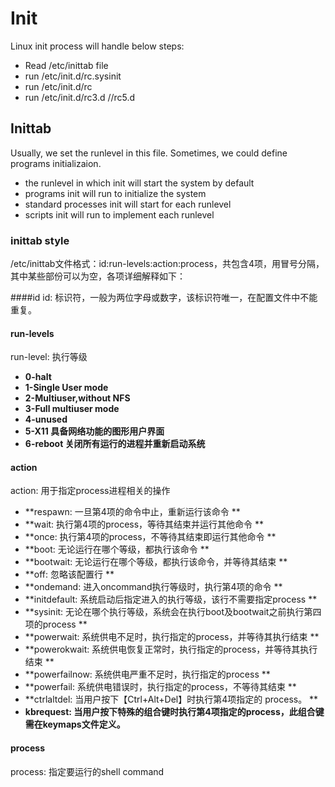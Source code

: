 # Init

Linux init process will handle below steps:
- Read /etc/inittab file
- run /etc/init.d/rc.sysinit
- run /etc/init.d/rc
- run /etc/init.d/rc3.d //rc5.d

## Inittab
Usually, we set the runlevel in this file. Sometimes, we could define programs initializaion.

- the runlevel in which init will start the system by default
- programs init will run to initialize the system
- standard processes init will start for each runlevel
- scripts init will run to implement each runlevel

### inittab style

/etc/inittab文件格式：id:run-levels:action:process，共包含4项，用冒号分隔，其中某些部份可以为空，各项详细解释如下： 

####id
id: 标识符，一般为两位字母或数字，该标识符唯一，在配置文件中不能重复。
#### run-levels
run-level: 执行等级
- **0-halt**
- **1-Single User mode**
- **2-Multiuser,without NFS**
- **3-Full multiuser mode**
- **4-unused**
- **5-X11 具备网络功能的图形用户界面**
- **6-reboot 关闭所有运行的进程并重新启动系统**
#### action
action: 用于指定process进程相关的操作
- **respawn: 一旦第4项的命令中止，重新运行该命令 **
- **wait: 执行第4项的process，等待其结束并运行其他命令 **
- **once: 执行第4项的process，不等待其结束即运行其他命令 **
- **boot: 无论运行在哪个等级，都执行该命令 **
- **bootwait: 无论运行在哪个等级，都执行该命令，并等待其结束 **
- **off: 忽略该配置行 **
- **ondemand: 进入oncommand执行等级时，执行第4项的命令 **
- **initdefault: 系统启动后指定进入的执行等级，该行不需要指定process **
- **sysinit: 无论在哪个执行等级，系统会在执行boot及bootwait之前执行第四项的process **
- **powerwait: 系统供电不足时，执行指定的process，并等待其执行结束 **
- **powerokwait: 系统供电恢复正常时，执行指定的process，并等待其执行结束 **
- **powerfailnow: 系统供电严重不足时，执行指定的process **
- **powerfail: 系统供电错误时，执行指定的process，不等待其结束 **
- **ctrlaltdel: 当用户按下【Ctrl+Alt+Del】时执行第4项指定的 process。 **
- **kbrequest: 当用户按下特殊的组合键时执行第4项指定的process，此组合键需在keymaps文件定义。**

#### process
process: 指定要运行的shell command